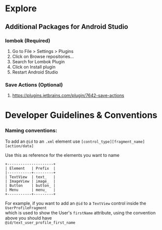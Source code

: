 # Explore

## Additional Packages for Android Studio

### lombok (Required)

 1. Go to File > Settings > Plugins
 2. Click on Browse repositories...
 3. Search for Lombok Plugin
 4. Click on Install plugin
 5. Restart Android Studio 
 
### Save Actions (Optional)
 
 1. https://plugins.jetbrains.com/plugin/7642-save-actions
 
 
 
 
# Developer Guidelines & Conventions
 
### Naming conventions:
To add an  `@id` to an `.xml` element use `[control_type][fragment_name][action/data]`

Use this as reference for the elements you want to name
```
+---------------------+
| Element   | Prefix  |
|-----------+---------+
| TextView  | text_   |
| ImageView | image_  |
| Button    | button_ |
| Menu      | menu_   |
+-----------+---------+
```

For example, if you want to add an `@id` to a `TextView` control inside the `UserProfileFragment`  
which is used to show the User's `firstName` attribute, using the convention above you should have  
`@id/text_user_profile_first_name`  
